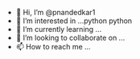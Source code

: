 - 👋 Hi, I’m @pnandedkar1
- 👀 I’m interested in ...python python
- 🌱 I’m currently learning ...
- 💞️ I’m looking to collaborate on ...
- 📫 How to reach me ...

<!---
pnandedkar1/pnandedkar1 is a ✨ special ✨ repository because its `README.md` (this file) appears on your GitHub profile.
You can click the Preview link to take a look at your changes.
--->
